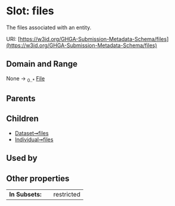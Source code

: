 
# Slot: files


The files associated with an entity.

URI: [https://w3id.org/GHGA-Submission-Metadata-Schema/files](https://w3id.org/GHGA-Submission-Metadata-Schema/files)


## Domain and Range

None &#8594;  <sub>0..\*</sub> [File](File.md)

## Parents


## Children

 *  [Dataset➞files](Dataset_files.md)
 *  [Individual➞files](Individual_files.md)

## Used by


## Other properties

|  |  |  |
| --- | --- | --- |
| **In Subsets:** | | restricted |

